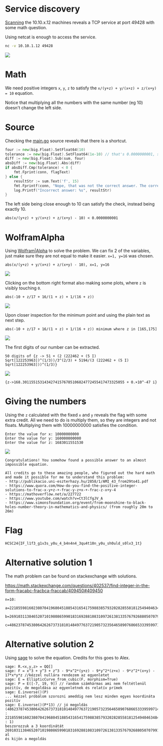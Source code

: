 # Service discovery

[Scanning](../Scans/WRITEUP.md) the 10.10.x.12 machines reveals a TCP service at port 49428 with some math question.

Using netcat is enough to access the service.

```bash
nc -v 10.10.1.12 49428
```

![](screenshots/1.png)

# Math

We need positive integers `x`, `y`, `z` to satisfy the `x/(y+z) + y/(x+z) + z/(x+y) = 10` equation.

Notice that multiplying all the numbers with the same number (eg 10) doesn't change the left side.

# Source

Checking the [main.go](workdir/main.go) source reveals that there is a shortcut. 

```go
four := new(big.Float).SetFloat64(10)
tolerance := new(big.Float).SetFloat64(1e-10) // that's 0.0000000001, so should be okay
diff := new(big.Float).Sub(sum, four)
absDiff := new(big.Float).Abs(diff)
if absDiff.Cmp(tolerance) < 0 {
    fmt.Fprint(conn, flagText)
} else {
    resultStr := sum.Text('f', 15)
    fmt.Fprintf(conn, "Nope, that was not the correct answer. The correct answer was 10, but you supplied ~%s\n", resultStr)
    log.Printf("Incorrect answer: %s", resultStr)
}
```

The left side being close enough to 10 can satisfy the check, instead being exactly 10.

```
abs(x/(y+z) + y/(x+z) + z/(x+y) - 10) < 0.0000000001
```

# WolframAlpha

Using [Wolfram|Alpha](https://www.wolframalpha.com/) to solve the problem. We can fix 2 of the variables, just make sure they are not equal to make it easier. `x=1, y=16` was chosen.

```
abs(x/(y+z) + y/(x+z) + z/(x+y) - 10), x=1, y=16
```

![](screenshots/3.png)

Clicking on the bottom right format also making some plots, where `z` is visibly touching `0`.

```
abs(-10 + z/17 + 16/(1 + z) + 1/(16 + z))
```

![](screenshots/4.png)

Upon closer inspection for the minimum point and using the plain text as next step.

```
abs(-10 + z/17 + 16/(1 + z) + 1/(16 + z)) minimum where z in [165,175]
```

![](screenshots/6.png)

The first digits of our number can be extracted.

```
50 digits of {z -> 51 + (2 (222462 + (5 I) Sqrt[122253963])^(1/3))/3^(2/3) + 5194/(3 (222462 + (5 I) Sqrt[122253963]))^(1/3)}
```

![](screenshots/7.png)

```
{z->168.30115515314342741576785106824772455417473325055 + 0.×10^-47 i}
```

# Giving the numbers

Using the `z` calculated with the fixed `x` and `y` reveals the flag with some extra credit. All we need to do is multiply them, so they are integers and not floats. Multiplying them with 10000000000 satisfies the condition.

```
Enter the value for x: 10000000000
Enter the value for y: 160000000000
Enter the value for z: 1683011551530
```

![](screenshots/2.png)

```
Congratulations! You somehow found a possible answer to an almost impossible equation.

All credits go to these amazing people, who figured out the hard math and made it possible for me to understand this problem:
- http://publikacio.uni-eszterhazy.hu/2858/1/AMI_43_from29to41.pdf
- https://www.quora.com/How-do-you-find-the-positive-integer-solutions-to-frac-x-y+z-+-frac-y-z+x-+-frac-z-x+y-4
- https://mathoverflow.net/a/227722
- https://www.youtube.com/watch?v=Ct3lCfgJV_A
- https://www.simonsfoundation.org/event/from-moonshine-to-black-holes-number-theory-in-mathematics-and-physics/ (from roughly 20m to 26m)

```

# Flag
`HCSC24{IF_l1f3_g1v3s_y0u_4_b4n4n4_3qu4t10n_y0u_sh0uld_s0lv3_1t}`


# Alternative solution 1

The math problem can be found on stackexchange with solutions.

https://math.stackexchange.com/questions/402537/find-integer-in-the-form-fracabc-fracbca-fraccab/409450#409450

```
n=10:

a=221855981602380704196804518854316541759883857932028285581812549404634844243737502744011549757448453135493556098964216532950604590733853450272184987603430882682754171300742698179931849310347;

b=269103113846520710198086599018316928810831097261381335767926880507079911347095440987749703663156874995907158014866846058485318408629957749519665987782327830143454337518378955846463785600977;

c=4862378745380642626737318101484977637219057323564658907686653339599714454790559130946320953938197181210525554039710122136086190642013402927952831079021210585653078786813279351784906397934209.
```

# Alternative solution 2

Using [sage](https://www.sagemath.org/) to solve the equation. Credits for this goes to Alex.

```
sage: R.<x,y,z> = QQ[]
sage: F = x^3 + y^3 + z^3 - 9*x^2*(y+z) - 9*y^2*(z+x) - 9*z^2*(x+y) - 17*x*y*z //kézzel nullára rendezem az egyenletet
sage: E = EllipticCurve_from_cubic(F, morphism=True)
sage: P = E([-7, 19, 9]) // random számhármas ami nem feltétlenül pozitív, de megoldása az egyenletnek és relatív prímek
sage: E.inverse()(P)
... kézzel próbálom szorozni ameddig nem lesz minden egyes koordináta pozitív
sage: E.inverse()(P*13) // jó megoldás
(4862378745380642626737318101484977637219057323564658907686653339599714454790559130946320953938197181210525554039710122136086190642013402927952831079021210585653078786813279351784906397934209/269103113846520710198086599018316928810831097261381335767926880507079911347095440987749703663156874995907158014866846058485318408629957749519665987782327830143454337518378955846463785600977 : 221855981602380704196804518854316541759883857932028285581812549404634844243737502744011549757448453135493556098964216532950604590733853450272184987603430882682754171300742698179931849310347/269103113846520710198086599018316928810831097261381335767926880507079911347095440987749703663156874995907158014866846058485318408629957749519665987782327830143454337518378955846463785600977 : 1)
beszorozzuk a 3 koordinátát 269103113846520710198086599018316928810831097261381335767926880507079911347095440987749703663156874995907158014866846058485318408629957749519665987782327830143454337518378955846463785600977-al
és kijön a megoldás
```